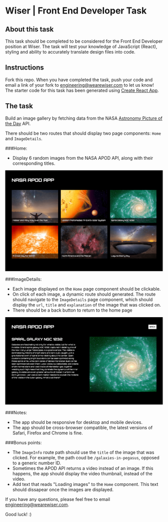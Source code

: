# Wiser | Front End Developer Task

## About this task

This task should be completed to be considered for the Front End Developer position at Wiser. The task will test your knowledge of JavaScript (React), styling and ability to accurately translate design files into code.

## Instructions

Fork this repo. When you have completed the task, push your code and email a link of your fork to <engineering@wearewiser.com> to let us know! The starter code for this task has been generated using [Create React App](https://github.com/facebook/create-react-app).

## The task

Build an image gallery by fetching data from the NASA [Astronomy Picture of the Day](https://api.nasa.gov/) API.

There should be two routes that should display two page components: `Home` and `ImageDetails`.

###Home:

- Display 6 random images from the NASA APOD API, along with their corresponding titles.


![Home](public/home.png)

###ImageDetails:

- Each image displayed on the `Home` page component should be clickable.
- On click of each image, a dynamic route should generated. The route should navigate to the `ImageDetails` page component, which should display the `url`, `title` and `explanation` of the image that was clicked on.
- There should be a back button to return to the home page

![ImageDetails](public/image-details.png)

###Notes:

- The app should be responsive for desktop and mobile devices.
- The app should be cross-browser compatible, the latest versions of Safari, Firefox and Chrome is fine.

###Bonus points:

- The `ImageInfo` route path should use the `title` of the image that was clicked. For example, the path coud be `/galaxies-in-pegasus`, opposed to a generic number ID.
- Sometimes the APOD API returns a video instead of an image. If this happens, the app should display the video thumbnail, instead of the video.
- Add text that reads "Loading images" to the `Home` component. This text should dissapear once the images are displayed.

If you have any questions, please feel free to email <engineering@wearewiser.com>.

Good luck! :)
